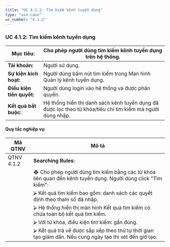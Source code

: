 ```yaml
---
title: "UC 4.1.2: Tìm kiếm kênh tuyển dụng"
type: "use-case"
uc_number: "4.1.2"
---
```


### UC 4.1.2: Tìm kiếm kênh tuyển dụng

| **Mục tiêu:** | Cho phép người dùng tìm kiếm kênh tuyển dụng trên hệ thống. |
| --- | --- |
| **Tài khoản:** | Người sử dụng. |
| **Sự kiện kích hoạt:** | Người dùng bấm nút tìm kiếm trong Màn hình Quản lý kênh tuyển dụng. |
| **Điều kiện tiên quyết:** | Người dùng login vào hệ thống và được phân quyền. |
| **Kết quả bắt buộc:** | Hệ thống hiển thị danh sách kênh tuyển dụng đã được lọc theo từ khóa/tiêu chí tìm kiếm mà người dùng nhập. |

#### Quy tắc nghiệp vụ

| **Mã QTNV** | **Mô tả** |
| --- | --- |
| QTNV 4.1.2 | **Searching Rules:** |
|  | ❖ Cho phép người dùng tìm kiếm bằng các từ khóa liên quan đến kênh tuyển dụng. Người dùng click "Tìm kiếm": |
|  | ⮚ Kết quả tìm kiếm bao gồm: danh sách các quyết định theo tham số đã nhập. |
|  | ⮚ Hệ thống hiển thị màn hình Kết quả tìm kiếm có chứa toàn bộ kết quả tìm kiếm. |
|  | ⮚ Với từ khóa, điều kiện tìm kiếm: gần đúng. |
|  | ⮚ Kết quả trả về được sắp xếp theo thứ tự thời gian tạo giảm dần. Nếu cùng ngày tạo thì xét đến giờ tạo. |
